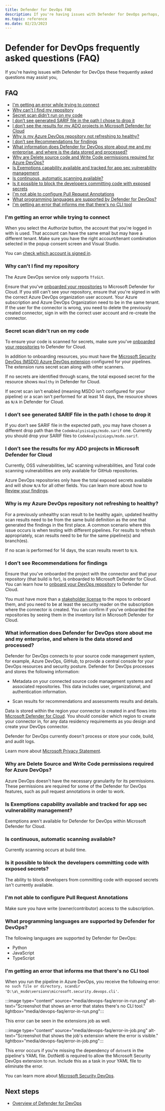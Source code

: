 ```yaml
---
title: Defender for DevOps FAQ
description: If you're having issues with Defender for DevOps perhaps, you can solve it with these frequently asked questions.
ms.topic: reference
ms.date: 02/23/2023
---
```


# Defender for DevOps frequently asked questions (FAQ)

If you're having issues with Defender for DevOps these frequently asked questions may assist you,

## FAQ

- [I'm getting an error while trying to connect](#im-getting-an-error-while-trying-to-connect)
- [Why can't I find my repository](#why-cant-i-find-my-repository)
- [Secret scan didn't run on my code](#secret-scan-didnt-run-on-my-code)
- [I don’t see generated SARIF file in the path I chose to drop it](#i-dont-see-generated-sarif-file-in-the-path-i-chose-to-drop-it)
- [I don’t see the results for my ADO projects in Microsoft Defender for Cloud](#i-dont-see-the-results-for-my-ado-projects-in-microsoft-defender-for-cloud)
- [Why is my Azure DevOps repository not refreshing to healthy?](#why-is-my-azure-devops-repository-not-refreshing-to-healthy) 
- [I don’t see Recommendations for findings](#i-dont-see-recommendations-for-findings)
- [What information does Defender for DevOps store about me and my enterprise, and where is the data stored and processed?](#what-information-does-defender-for-devops-store-about-me-and-my-enterprise-and-where-is-the-data-stored-and-processed)
- [Why are Delete source code and Write Code permissions required for Azure DevOps?](#why-are-delete-source-and-write-code-permissions-required-for-azure-devops)
- [Is Exemptions capability available and tracked for app sec vulnerability management](#is-exemptions-capability-available-and-tracked-for-app-sec-vulnerability-management)
- [Is continuous, automatic scanning available?](#is-continuous-automatic-scanning-available)
- [Is it possible to block the developers committing code with exposed secrets](#is-it-possible-to-block-the-developers-committing-code-with-exposed-secrets)
- [I'm not able to configure Pull Request Annotations](#im-not-able-to-configure-pull-request-annotations)
- [What programming languages are supported by Defender for DevOps?](#what-programming-languages-are-supported-by-defender-for-devops) 
- [I'm getting an error that informs me that there's no CLI tool](#im-getting-an-error-that-informs-me-that-theres-no-cli-tool)

### I'm getting an error while trying to connect

When you select the *Authorize* button, the account that you're logged in with is used. That account can have the same email but may have a different tenant. Make sure you have the right account/tenant combination selected in the popup consent screen and Visual Studio.

You can [check which account is signed in](https://app.vssps.visualstudio.com/profile/view).

### Why can't I find my repository

The Azure DevOps service only supports `TfsGit`.

Ensure that you've [onboarded your repositories](./quickstart-onboard-devops.md?branch=main) to Microsoft Defender for Cloud. If you still can't see your repository, ensure that you're signed in with the correct Azure DevOps organization user account. Your Azure subscription and Azure DevOps Organization need to be in the same tenant. If the user for the connector is wrong, you need to delete the previously created connector, sign in with the correct user account and re-create the connector.

### Secret scan didn't run on my code 

To ensure your code is scanned for secrets, make sure you've [onboarded your repositories](./quickstart-onboard-devops.md?branch=main) to Defender for Cloud. 

In addition to onboarding resources, you must have the [Microsoft Security DevOps (MSDO) Azure DevOps extension](./azure-devops-extension.md?branch=main) configured for your pipelines. The extension runs secret scan along with other scanners.

If no secrets are identified through scans, the total exposed secret for the resource shows `Healthy` in Defender for Cloud. 

If secret scan isn't enabled (meaning MSDO isn't configured for your pipeline) or a scan isn't performed for at least 14 days, the resource shows as `N/A` in Defender for Cloud.

### I don’t see generated SARIF file in the path I chose to drop it

If you don’t see SARIF file in the expected path, you may have chosen a different drop path than the `CodeAnalysisLogs/msdo.sarif` one. Currently you should drop your SARIF files to `CodeAnalysisLogs/msdo.sarif`.

### I don’t see the results for my ADO projects in Microsoft Defender for Cloud 

Currently, OSS vulnerabilities, IaC scanning vulnerabilities, and Total code scanning vulnerabilities are only available for GitHub repositories. 

Azure DevOps repositories only have the total exposed secrets available and will show `N/A` for all other fields. You can learn more about how to [Review your findings](defender-for-devops-introduction.md).

### Why is my Azure DevOps repository not refreshing to healthy? 

For a previously unhealthy scan result to be healthy again, updated healthy scan results need to be from the same build definition as the one that generated the findings in the first place.  A common scenario where this issue occurs is when testing with different pipelines.  For results to refresh appropriately, scan results need to be for the same pipeline(s) and branch(es). 

If no scan is performed for 14 days, the scan results revert to `N/A`. 

### I don’t see Recommendations for findings

Ensure that you've onboarded the project with the connector and that your repository (that build is for), is onboarded to Microsoft Defender for Cloud. You can learn how to [onboard your DevOps repository](./quickstart-onboard-devops.md?branch=main) to Defender for Cloud. 

You must have more than a [stakeholder license](https://azure.microsoft.com/pricing/details/devops/azure-devops-services/) to the repos to onboard them, and you need to be at least the security reader on the subscription where the connector is created. You can confirm if you've onboarded the repositories by seeing them in the inventory list in Microsoft Defender for Cloud.

### What information does Defender for DevOps store about me and my enterprise, and where is the data stored and processed?

Defender for DevOps connects to your source code management system, for example, Azure DevOps, GitHub, to provide a central console for your DevOps resources and security posture. Defender for DevOps processes and stores the following information:

- Metadata on your connected source code management systems and associated repositories. This data includes user, organizational, and authentication information.

- Scan results for recommendations and assessments results and details.

Data is stored within the region your connector is created in and flows into [Microsoft Defender for Cloud](https://learn.microsoft.com/azure/defender-for-cloud/defender-for-cloud-introduction). You should consider which region to create your connector in, for any data residency requirements as you design and create your DevOps connector.

Defender for DevOps currently doesn't process or store your code, build, and audit logs.

Learn more about [Microsoft Privacy Statement](https://go.microsoft.com/fwLink/?LinkID=521839&amp;clcid=0x9).

### Why are Delete Source and Write Code permissions required for Azure DevOps?

Azure DevOps doesn't have the necessary granularity for its permissions. These permissions are required for some of the Defender for DevOps features, such as pull request annotations in order to work.

### Is Exemptions capability available and tracked for app sec vulnerability management?

Exemptions aren't available for Defender for DevOps within Microsoft Defender for Cloud.

### Is continuous, automatic scanning available?

Currently scanning occurs at build time.  

### Is it possible to block the developers committing code with exposed secrets?  

The ability to block developers from committing code with exposed secrets isn't currently available.

### I'm not able to configure Pull Request Annotations

Make sure you have write (owner/contributor) access to the subscription. 

### What programming languages are supported by Defender for DevOps?

The following languages are supported by Defender for DevOps:

- Python
- JavaScript
- TypeScript

### I'm getting an error that informs me that there's no CLI tool

When you run the pipeline in Azure DevOps, you receive the following error: 
`no such file or directory, scandir 'D:\a\_msdo\versions\microsoft.security.devops.cli'`.

:::image type="content" source="media/devops-faq/error-in-run.png" alt-text="Screenshot that shows an error that states there's no CLI tool." lightbox="media/devops-faq/error-in-run.png":::

This error can be seen in the extensions job as well.

:::image type="content" source="media/devops-faq/error-in-job.png" alt-text="Screenshot that shows the job's extension where the error is visible." lightbox="media/devops-faq/error-in-job.png":::

This error occurs if you're missing the dependency of `dotnet6` in the pipeline's YAML file. DotNet6 is required to allow the Microsoft Security DevOps extension to run. Include this as a task in your YAML file to eliminate the error.
 
You can learn more about [Microsoft Security DevOps](https://marketplace.visualstudio.com/items?itemName=ms-securitydevops.microsoft-security-devops-azdevops). 


## Next steps

- [Overview of Defender for DevOps](defender-for-devops-introduction.md)

